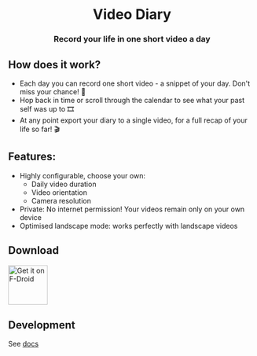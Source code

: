 <div align="center">

# Video Diary

### Record your life in one short video a day

</div>

## How does it work?
- Each day you can record one short video - a snippet of your day. Don't miss your chance! 🎥
- Hop back in time or scroll through the calendar to see what your past self was up to 🎞️
- At any point export your diary to a single video, for a full recap of your life so far! 🎬

## Features:
- Highly configurable, choose your own:
	- Daily video duration
	- Video orientation
	- Camera resolution
- Private: No internet permission! Your videos remain only on your own device
- Optimised landscape mode: works perfectly with landscape videos

## Download

[<img src="https://f-droid.org/badge/get-it-on.png"
    alt="Get it on F-Droid"
    height="80">](https://f-droid.org/packages/com.lukeneedham.videodiary)

## Development

See [docs](docs)
